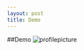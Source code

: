 ```yaml
---
layout: post
title: Demo
---
```


##Demo
![profilepicture]({{site.baseurl}}/images/sleepy_at_work.jpg)
